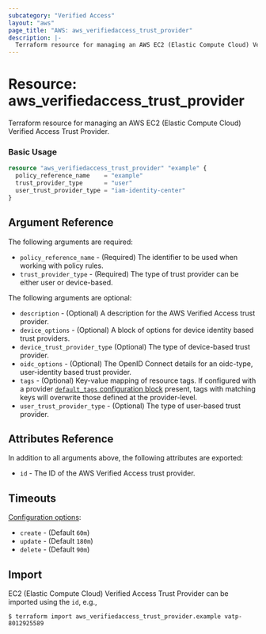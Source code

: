 ```yaml
---
subcategory: "Verified Access"
layout: "aws"
page_title: "AWS: aws_verifiedaccess_trust_provider"
description: |-
  Terraform resource for managing an AWS EC2 (Elastic Compute Cloud) Verified Access Trust Provider.
---
```


# Resource: aws_verifiedaccess_trust_provider

Terraform resource for managing an AWS EC2 (Elastic Compute Cloud) Verified Access Trust Provider.

### Basic Usage

```terraform
resource "aws_verifiedaccess_trust_provider" "example" {
  policy_reference_name    = "example"
  trust_provider_type      = "user"
  user_trust_provider_type = "iam-identity-center"
}
```

## Argument Reference

The following arguments are required:

* `policy_reference_name` - (Required) The identifier to be used when working with policy rules.
* `trust_provider_type` - (Required) The type of trust provider can be either user or device-based.

The following arguments are optional:

* `description` - (Optional) A description for the AWS Verified Access trust provider.
* `device_options` - (Optional) A block of options for device identity based trust providers.
* `device_trust_provider_type` (Optional) The type of device-based trust provider.
* `oidc_options` - (Optional) The OpenID Connect details for an oidc-type, user-identity based trust provider.
* `tags` - (Optional) Key-value mapping of resource tags. If configured with a provider [`default_tags` configuration block](https://registry.terraform.io/providers/hashicorp/aws/latest/docs#default_tags-configuration-block) present, tags with matching keys will overwrite those defined at the provider-level.
* `user_trust_provider_type` - (Optional) The type of user-based trust provider.

## Attributes Reference

In addition to all arguments above, the following attributes are exported:

* `id` - The ID of the AWS Verified Access trust provider.

## Timeouts

[Configuration options](https://developer.hashicorp.com/terraform/language/resources/syntax#operation-timeouts):

* `create` - (Default `60m`)
* `update` - (Default `180m`)
* `delete` - (Default `90m`)

## Import

EC2 (Elastic Compute Cloud) Verified Access Trust Provider can be imported using the `id`, e.g.,

```
$ terraform import aws_verifiedaccess_trust_provider.example vatp-8012925589
```
